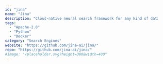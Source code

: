```yaml
---
id: "jina"
name: "Jina"
description: "Cloud-native neural search framework for any kind of data."
tags:
  - "Apache-2.0"
  - "Python"
  - "Docker"
category: "Search Engines"
website: "https://github.com/jina-ai/jina/"
repo: "https://github.com/jina-ai/jina/"
#image: "/placeholder.svg?height=300&width=400"
---
```


